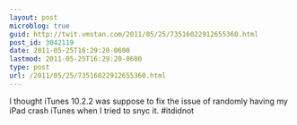 ```yaml
---
layout: post
microblog: true
guid: http://twit.vmstan.com/2011/05/25/73516022912655360.html
post_id: 3042119
date: 2011-05-25T16:29:20-0600
lastmod: 2011-05-25T16:29:20-0600
type: post
url: /2011/05/25/73516022912655360.html
---
```

I thought iTunes 10.2.2 was suppose to fix the issue of randomly having my iPad crash iTunes when I tried to snyc it. #itdidnot
